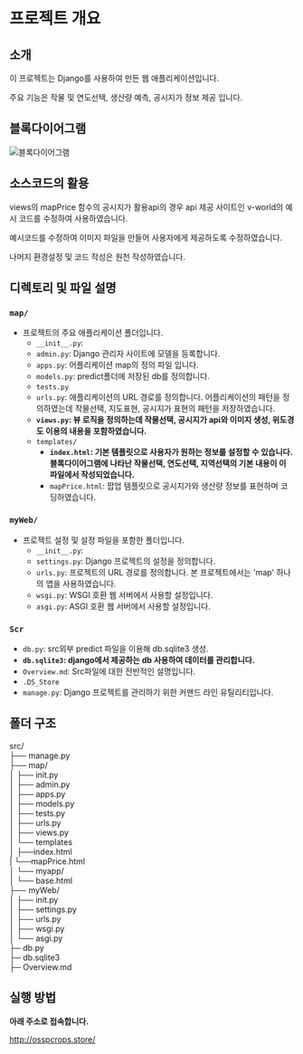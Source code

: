 # 프로젝트 개요

## 소개 
이 프로젝트는 Django를 사용하여 만든 웹 애플리케이션입니다.

주요 기능은 작물 및 연도선택, 생산량 예측, 공시지가 정보 제공 입니다. 
## 블록다이어그램
![블록다이어그램](https://github.com/CSID-DGU/2024-1-OSSProj-Aha-09/assets/162420581/59788618-d805-4323-b1b4-f9388d486d76)
## 소스코드의 활용

views의 mapPrice 함수의 공시지가 활용api의 경우 api 제공 사이트인 v-world의 예시 코드를 수정하여 사용하였습니다.

예시코드를 수정하여 이미지 파일을 만들어 사용자에게 제공하도록 수정하였습니다. 

나머지 환경설정 및 코드 작성은 원천 작성하였습니다.

## 디렉토리 및 파일 설명

### `map/`
- 프로젝트의 주요 애플리케이션 폴더입니다.
  - `__init__.py`:
  - `admin.py`: Django 관리자 사이트에 모델을 등록합니다.
  - `apps.py`: 어플리케이션 map의 정의 파일 입니다.
  - `models.py`: predict폴더에 저장된 db를 정의합니다.
  - `tests.py`
  - `urls.py`: 애플리케이션의 URL 경로를 정의합니다. 어플리케이션의 패턴을 정의하였는데 작물선택, 지도표현, 공시지가 표현의 패턴을 저장하였습니다.
  - **`views.py`: 뷰 로직을 정의하는데 작물선택, 공시지가 api와 이미지 생성, 위도경도 이용의 내용을 포함하였습니다.**
  - `templates/`
      - **`index.html`: 기본 템플릿으로 사용자가 원하는 정보를 설정할 수 있습니다. 블록다이어그램에 나타난 작물선택, 연도선택, 지역선택의 기본 내용이 이 파일에서 작성되었습니다.**
      - `mapPrice.html`: 팝업 템플릿으로 공시지가와 생산량 정보를 표현하며 코딩하였습니다.

### `myWeb/`
- 프로젝트 설정 및 설정 파일을 포함한 폴더입니다.
  - `__init__.py`:
  - `settings.py`: Django 프로젝트의 설정을 정의합니다.
  - `urls.py`: 프로젝트의 URL 경로를 정의합니다. 본 프로젝트에서는 'map' 하나의 앱을 사용하였습니다.
  - `wsgi.py`: WSGI 호환 웹 서버에서 사용할 설정입니다.
  - `asgi.py`: ASGI 호환 웹 서버에서 사용할 설정입니다.

### `Scr`
 - `db.py`: src외부 predict 파일을 이용해 db.sqlite3 생성. 
 - **`db.sqlite3`: django에서 제공하는 db 사용하여 데이터를 관리합니다.** 
 - `Overview.md`: Src파일에 대한 전반적인 설명입니다.
 - `.DS_Store`
 - `manage.py`: Django 프로젝트를 관리하기 위한 커맨드 라인 유틸리티입니다.

   
## 폴더 구조
src/<br>
├── manage.py<br>
├── map/<br>
│ ├── init.py<br>
│ ├── admin.py<br>
│ ├── apps.py<br>
│ ├── models.py<br>
│ ├── tests.py<br>
│ ├── urls.py<br>
│ ├── views.py<br>
│ └── templates<br>
│    ├──index.html<br>
|    └──mapPrice.html<br>
│ └── myapp/<br>
│ └── base.html<br>
├── myWeb/<br>
│ ├── init.py<br>
│ ├── settings.py<br>
│ ├── urls.py<br>
│ ├── wsgi.py<br>
│ └── asgi.py<br>
├─ db.py<br>
├─ db.sqlite3<br>
├─ Overview.md<br>

## 실행 방법
**아래 주소로 접속합니다.**
   
http://osspcrops.store/
